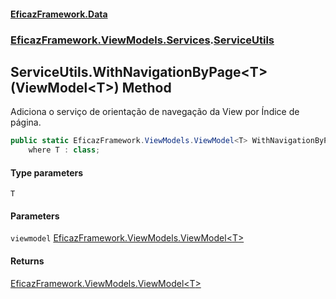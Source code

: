 #### [EficazFramework.Data](EficazFrameworkData.md 'EficazFramework Data')
### [EficazFramework.ViewModels.Services](EficazFrameworkData.md#EficazFramework_ViewModels_Services 'EficazFramework.ViewModels.Services').[ServiceUtils](ServiceUtils.md 'EficazFramework.ViewModels.Services.ServiceUtils')
## ServiceUtils.WithNavigationByPage&lt;T&gt;(ViewModel&lt;T&gt;) Method
Adiciona o serviço de orientação de navegação da View por Índice de página.  
```csharp
public static EficazFramework.ViewModels.ViewModel<T> WithNavigationByPage<T>(this EficazFramework.ViewModels.ViewModel<T> viewmodel)
    where T : class;
```
#### Type parameters
<a name='EficazFramework_ViewModels_Services_ServiceUtils_WithNavigationByPage_T_(EficazFramework_ViewModels_ViewModel_T_)_T'></a>
`T`  
  
#### Parameters
<a name='EficazFramework_ViewModels_Services_ServiceUtils_WithNavigationByPage_T_(EficazFramework_ViewModels_ViewModel_T_)_viewmodel'></a>
`viewmodel` [EficazFramework.ViewModels.ViewModel&lt;](ViewModel_T_.md 'EficazFramework.ViewModels.ViewModel&lt;T&gt;')[T](ServiceUtils_WithNavigationByPage_T_(ViewModel_T_).md#EficazFramework_ViewModels_Services_ServiceUtils_WithNavigationByPage_T_(EficazFramework_ViewModels_ViewModel_T_)_T 'EficazFramework.ViewModels.Services.ServiceUtils.WithNavigationByPage&lt;T&gt;(EficazFramework.ViewModels.ViewModel&lt;T&gt;).T')[&gt;](ViewModel_T_.md 'EficazFramework.ViewModels.ViewModel&lt;T&gt;')  
  
#### Returns
[EficazFramework.ViewModels.ViewModel&lt;](ViewModel_T_.md 'EficazFramework.ViewModels.ViewModel&lt;T&gt;')[T](ServiceUtils_WithNavigationByPage_T_(ViewModel_T_).md#EficazFramework_ViewModels_Services_ServiceUtils_WithNavigationByPage_T_(EficazFramework_ViewModels_ViewModel_T_)_T 'EficazFramework.ViewModels.Services.ServiceUtils.WithNavigationByPage&lt;T&gt;(EficazFramework.ViewModels.ViewModel&lt;T&gt;).T')[&gt;](ViewModel_T_.md 'EficazFramework.ViewModels.ViewModel&lt;T&gt;')  
